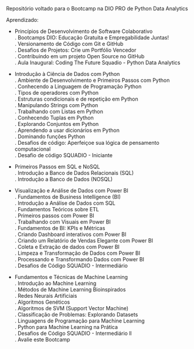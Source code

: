 Repositório voltado para o Bootcamp na DIO PRO de Python Data Analytics

Aprendizado:

- Princípios de Desenvolvimento de Software Colaborativo <br>
  . Bootcamps DIO: Educação Gratuita e Empregabilidade Juntas! <br>
  . Versionamento de Código com Git e GitHub <br>
  . Desafios de Projetos: Crie um Portfólio Vencedor <br>
  . Contribuindo em um projeto Open Source no GitHub <br>
  . Aula Inaugural: Coding The Future Squadio - Python Data Analytics <br>
  
- Introdução à Ciência de Dados com Python <br>
  . Ambiente de Desenvolvimento e Primeiros Passos com Python <br>
  . Conhecendo a Linguagem de Programação Python <br>
  . Tipos de operadores com Python <br>
  . Estruturas condicionais e de repetição em Python <br>
  . Manipulando Strings com Python <br>
  . Trabalhando com Listas em Python <br>
  . Conhecendo Tuplas em Python <br>
  . Explorando Conjuntos em Python <br>
  . Aprendendo a usar dicionários em Python <br>
  . Dominando funções Python <br>
  . Desafios de código: Aperfeiçoe sua lógica de pensamento computacional <br>
  . Desafio de código SQUADIO - Iniciante <br>
  
- Primeiros Passos em SQL e NoSQL <br>
  . Introdução a Banco de Dados Relacionais (SQL) <br>
  . Introdução a Banco de Dados (NOSQL) <br>
  
- Visualização e Análise de Dados com Power BI <br>
  . Fundamentos de Business Intelligence (BI) <br>
  . Introdução a Análise de Dados com SQL <br>
  . Fundamentos Teóricos sobre ETL <br>
  . Primeiros passos com Power BI <br>
  . Trabalhando com Visuais em Power BI <br>
  . Fundamentos de BI: KPIs e Métricas <br>
  . Criando Dashboard interativos com Power BI <br>
  . Criando um Relatório de Vendas Elegante com Power BI <br>
  . Coleta e Extração de dados com Power BI <br>
  . Limpeza e Transformação de Dados com Power BI <br>
  . Processando e Transformando Dados com Power BI <br>
  . Desafios de Código SQUADIO - Intermediário <br>
  
- Fundamentos e Técnicas de Machine Learning <br>
  . Introdução ao Machine Learning <br>
  . Métodos de Machine Learning Bioinspirados <br>
  . Redes Neurais Artificiais <br>
  . Algoritmos Genéticos <br>
  . Algoritmos de SVM (Support Vector Machine) <br>
  . Classificação de Problemas: Explorando Datasets <br>
  . Linguagens de Programação para Machine Learning <br>
  . Python para Machine Learning na Prática <br>
  . Desafios de Código SQUADIO - Intermediário ll <br>
  . Avalie este Bootcamp <br>
